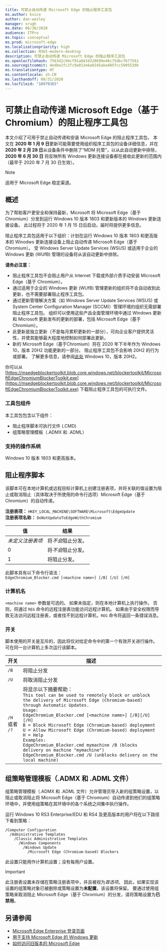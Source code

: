 ```yaml
---
title: 可禁止自动传递 Microsoft Edge 的阻止程序工具包
ms.author: kvice
author: dan-wesley
manager: srugh
ms.date: 06/30/2020
audience: ITPro
ms.topic: conceptual
ms.prod: microsoft-edge
ms.localizationpriority: high
ms.collection: M365-modern-desktop
description: 可禁止自动传递 Microsoft Edge 的阻止程序工具包
ms.openlocfilehash: 7563d2c94cf91a8434328699e46c75dbcfb77561
ms.sourcegitcommit: 4edbe2fc2fc9a013e6a0245aba485fcc5905539b
ms.translationtype: HT
ms.contentlocale: zh-CN
ms.lasthandoff: 08/31/2020
ms.locfileid: "10979365"
---
```

# 可禁止自动传递 Microsoft Edge（基于 Chromium）的阻止程序工具包

本文介绍了可用于禁止自动传递和安装 Microsoft Edge 的阻止程序工具包， 本文在 **2020 年 1 月 9 日**更新可能需要使用组织程序工具包的设备详细信息，并在 **2020 年 2 月 28 日**从设备条件中删除了“MDM 托管”，以从此自动更新中排除，**2020 年 6 月 30 日** 将反映所有 Windows 更新连接设备都在接收此更新的范围内（最早于 2020 年 7 月 30 日生效）。

> [!NOTE]
> 适用于 Microsoft Edge 稳定渠道。

## 概述

为了帮助客户更安全和保持最新，Microsoft 将 Microsoft Edge（基于 Chromium）分发到运行 Windows 10 版本 1803 和更新版本的 Windows 更新连接设备。 此过程将于 2020 年 1 月 15 日后启动，届时将提供更多信息。

阻止程序工具包适用于以下组织：计划在运行 Windows 10 版本 1803 和更高版本的 Winodws 更新连接设备上阻止自动传递 Microsoft Edge（基于 Chromium）。
受 Windows Server Update Services (WSUS) 或适用于企业的 Windows 更新 (WUfB) 管理的设备将从该自动更新中排除。

**请务必注意：**

- 阻止程序工具包不会阻止用户从 Internet 下载或外部介质手动安装 Microsoft Edge（基于 Chromium）。
- 通过适用于企业的 Windows 更新 (WUfB) 管理更新的组织将不会自动收到此更新，也不需要部署阻止程序工具包。
- 通过更新管理解决方案（如 Windows Server Update Services (WSUS) 或 System Center Configuration Manager (SCCM)）管理环境的组织无需部署阻止程序工具包。 组织可以使用这些产品全面管理环境中通过 Windows 更新和 Microsoft 更新发布的更新的部署，包括 Microsoft Edge（基于 Chromium）。
- 此更新是独立更新（不是每月累积更新的一部分），可向企业客户提供灵活性，并使其能够最大程度地控制如何部署此更新。
- 新的 Microsoft Edge（基于Chromium）将在 2020 年下半年作为 Windows 10，版本 20H2 功能更新的一部分。 阻止程序工具包不会影响 20H2 的行为或部署。 了解更多信息，请参阅[此处](https://blogs.windows.com/windowsexperience/2020/06/16/whats-next-for-windows-10-updates/) Windows 10，版本 20H2。 

你可以从 [https://msedgeblockertoolkit.blob.core.windows.net/blockertoolkit/MicrosoftEdgeChromiumBlockerToolkit.exe](https://msedgeblockertoolkit.blob.core.windows.net/blockertoolkit/MicrosoftEdgeChromiumBlockerToolkit.exe) 下载阻止程序工具包的可执行文件。

### 工具包组件

本工具包包含以下组件：

- 阻止程序脚本可执行文件 (.CMD)
- 组策略管理模板（.ADMX 和 .ADML）

### 支持的操作系统

Windows 10 版本 1803 和更高版本。

## 阻止程序脚本

该脚本可在本地计算机或远程目标计算机上创建注册表项，并将关联的值设置为阻止或取消阻止（具体取决于所使用的命令行选项）Microsoft Edge（基于 Chromium）的自动传递。

**注册表项：** `HKEY_LOCAL_MACHINE\SOFTWARE\Microsoft\EdgeUpdate`<br>
**注册表项名称：** `DoNotUpdateToEdgeWithChromium`

| 值                | 结果                         |
|----------------------|--------------------------------|
| *未定义注册表项* | 将*不会*阻止分发。 |
| 0                    | 将*不会*阻止分发。 |
| 1                    | 将阻止分发。       |

此脚本具有以下命令行语法：<br>
`EdgeChromium_Blocker.cmd [<machine name>] [/B] [/U] [/H]`

### 计算机名

`<machine name>` 参数是可选的。 如果未指定，则在本地计算机上执行操作。 否则，将通过 `REG` 命令的远程注册表功能访问远程计算机。 如果由于安全权限而导致无法访问远程注册表，或者找不到远程计算机，`REG` 命令将返回一条错误消息。

### 开关

脚本使用的开关是互斥的，因此将仅对给定命令中的第一个有效开关进行操作。 可在同一台计算机上多次运行该脚本。

| 开关       | 描述                              |
|--------------|------------------------------------------|
| `/B`         | 将阻止分发                      |
| `/U`         | 将取消阻止分发                    |
| `/H` 或者 `/?` | 将显示以下摘要帮助：<br>`This tool can be used to remotely block or unblock the delivery of Microsoft Edge (Chromium-based) through Automatic Updates.`<br> `Usage:`<br>`EdgeChromium_Blocker.cmd [<machine name>] [/B][/U][/H]`<br>`B = Block Microsoft Edge (Chromium-based) deployment`<br>`U = Allow Microsoft Edge (Chromium-based) deployment`<br>`H = Help`<br>`Examples:`<br>`EdgeChromium_Blocker.cmd mymachine /B (blocks delivery on machine "mymachine")`<br>`EdgeChromium_Blocker.cmd /U (unblocks delivery on the local machine)`<br> |

## 组策略管理模板（.ADMX 和 .ADML 文件）

组策略管理模板（.ADMX 和 .ADML 文件）允许管理员导入新的组策略设置，以阻止或取消阻止将 Microsoft Edge（基于 Chromium）自动传递到他们的组策略环境中，并使用组策略在其环境中的各个系统之间集中执行操作。

运行 Windows 10 RS3 Enterprise/EDU 和 RS4 及更高版本的用户将在以下路径下看到策略：

```
/Computer Configuration  
  /Administrative Templates
    /Classic Administrative Templates
      /Windows Components
        /Windows Update  
          /Microsoft Edge (Chromium-based) Blockers  
```

此设置只能用作计算机设置；没有每用户设置。

> [!IMPORTANT]
> 此注册表设置未存储在策略注册表项中，并且被视为*首选项*。 因此，如果实现该设置的组策略对象已被删除或策略设置为**未配置**，该设置将保留。 要通过使用组策略来取消阻止 Microsoft Edge（基于 Chromium）的分发，请将策略设置为**已禁用**。

## 另请参阅

- [Microsoft Edge Enterprise 登录页面](https://www.microsoftedgeinsider.com/enterprise)
- [用于支持 Microsoft Edge 的 Windows 更新](https://docs.microsoft.com/deployedge/microsoft-edge-sysupdate-windows-updates)
- [如何访问旧版本的 Microsoft Edge](https://docs.microsoft.com/deployedge/microsoft-edge-sysupdate-access-old-edge)

